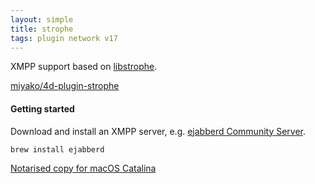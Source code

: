 ```yaml
---
layout: simple
title: strophe
tags: plugin network v17
---
```


XMPP support based on [libstrophe](http://strophe.im/libstrophe/).

<!--more-->

[miyako/4d-plugin-strophe](https://github.com/miyako/4d-plugin-strophe/)

#### Getting started

Download and install an XMPP server, e.g. [ejabberd Community Server](https://www.ejabberd.im).

```
brew install ejabberd
```

[Notarised copy for macOS Catalina](https://github.com/miyako/4d-plugin-strophe/releases/tag/19.09.1)
